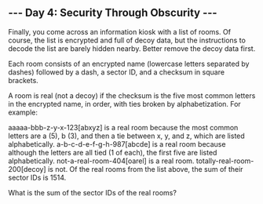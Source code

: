 ## --- Day 4: Security Through Obscurity ---

Finally, you come across an information kiosk with a list of rooms. Of course, the list is encrypted and full of decoy data, but the instructions to decode the list are barely hidden nearby. Better remove the decoy data first.

Each room consists of an encrypted name (lowercase letters separated by dashes) followed by a dash, a sector ID, and a checksum in square brackets.

A room is real (not a decoy) if the checksum is the five most common letters in the encrypted name, in order, with ties broken by alphabetization. For example:

aaaaa-bbb-z-y-x-123[abxyz] is a real room because the most common letters are a (5), b (3), and then a tie between x, y, and z, which are listed alphabetically.
a-b-c-d-e-f-g-h-987[abcde] is a real room because although the letters are all tied (1 of each), the first five are listed alphabetically.
not-a-real-room-404[oarel] is a real room.
totally-real-room-200[decoy] is not.
Of the real rooms from the list above, the sum of their sector IDs is 1514.

What is the sum of the sector IDs of the real rooms?
